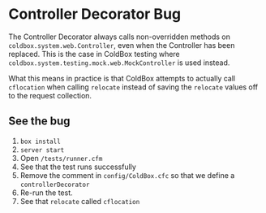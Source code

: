 # Controller Decorator Bug

The Controller Decorator always calls non-overridden methods on `coldbox.system.web.Controller`,
even when the Controller has been replaced.  This is the case in ColdBox testing where
`coldbox.system.testing.mock.web.MockController` is used instead.

What this means in practice is that ColdBox attempts to actually call `cflocation` when calling
`relocate` instead of saving the `relocate` values off to the request collection.

## See the bug

1. `box install`
2. `server start`
3. Open `/tests/runner.cfm`
4. See that the test runs successfully
5. Remove the comment in `config/ColdBox.cfc` so that we define a `controllerDecorator`
6. Re-run the test.
7. See that `relocate` called `cflocation`